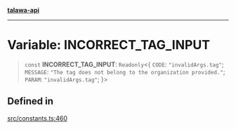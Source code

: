[**talawa-api**](../../README.md)

***

# Variable: INCORRECT\_TAG\_INPUT

> `const` **INCORRECT\_TAG\_INPUT**: `Readonly`\<\{ `CODE`: `"invalidArgs.tag"`; `MESSAGE`: `"The tag does not belong to the organization provided."`; `PARAM`: `"invalidArgs.tag"`; \}\>

## Defined in

[src/constants.ts:460](https://github.com/Suyash878/talawa-api/blob/b5a9d8b4a1ea678a3d6f5b710b3721f91a3052fc/src/constants.ts#L460)

